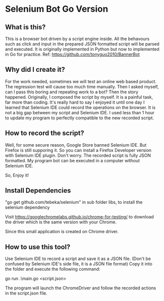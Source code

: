 # Selenium Bot Go Version
## What is this?
This is a browser bot driven by a script engine inside. All the behavours such as click and input in the prepared JSON formatted script will be parsed and executed.
It is originally implemented in Python but now to implemented in Go for practice. Ref: https://github.com/tonyguo2010/BannerBot

## Why did I create it?
For the work needed, sometimes we will test an online web based product. The regression test will cause too much time manually. Then I asked myself, can I pass this boring and repeating work to a bot? Then the story happened.
Originally, I composed the script by myself. It is a painful task, far more than coding. It's really hard to say I enjoyed it until one day I learned that Selenium IDE could record the operations on the browser. It is not a big gap between my script and Selenium IDE. I used less than 1 hour to update my program to perfectly compatible to the new recorded script.

## How to record the script?
Well, for some secure reason, Google Store banned Selenium IDE. But Firefox is still supporing it. So you can install a Firefox Developer version with Selenium IDE plugin. 
Don't worry. The recorded script is fully JSON formatted. My program bot can be executed in a computer without Selenium IDE. 

So, Enjoy it!

## Install Dependencies
"go get github.com/tebeka/selenium" 
in sub folder libs, to install the selenium dependency


Visit https://googlechromelabs.github.io/chrome-for-testing/ to download the driver which is the same version with your Chrome. 

Since this small application is created on Chrome driver.

## How to use this tool?
Use Selenium IDE to record a script and save it as a JSON file. (Don't be confused by Selenium IDE's side file, it is a JSON file format)
Copy it into the folder and execute the following command:

go run .\main.go <script.json>

The program will launch the ChromeDriver and follow the recorded actions in the script.json file.
